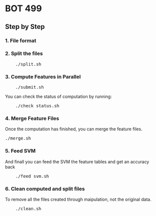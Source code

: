 # BOT 499


## Step by Step

### 1. File format


### 2. Split the files

<pre>
	./split.sh
</pre>


### 3. Compute Features in Parallel

<pre>
	./submit.sh
</pre>

You can check the status of computation by running:
<pre>
	./check_status.sh
</pre>


### 4. Merge Feature Files
Once the computation has finished, you can merge the feature files.
<pre>
./merge.sh
</pre>


### 5. 	Feed SVM
And finall you can feed the SVM the feature tables and get an accuracy back
<pre>
	./feed_svm.sh
</pre>


### 6. Clean computed and split files
To remove all the files created through maipulation, not the original data.

<pre>
	./clean.sh
</pre>
